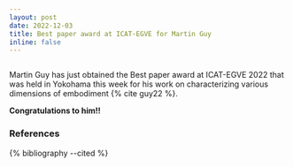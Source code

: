 ```yaml
---
layout: post
date: 2022-12-03
title: Best paper award at ICAT-EGVE for Martin Guy
inline: false
---
```

<div class="img_row">
    <img class="col three left" src="{{ site.baseurl }}/assets/img/icat22.jpg" alt="" title="ICAT-EGVE Best paper award"/>
</div>

Martin Guy has just obtained the Best paper award at ICAT-EGVE 2022 that was held in Yokohama this week for his work on characterizing various dimensions of embodiment {% cite guy22 %}. 

**Congratulations to him!!**

### References

{% bibliography --cited %}
